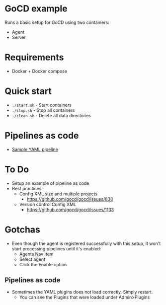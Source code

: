 # GoCD example

Runs a basic setup for GoCD using two containers:

- Agent
- Server


# Requirements

- Docker + Docker compose

# Quick start

- `./start.sh` - Start containers
- `./stop.sh` - Stop all containers
- `./clean.sh` - Delete all data directories

# Pipelines as code

- [Sample YAML pipeline](https://docs.gocd.org/current/advanced_usage/pipelines_as_code.html#storing-pipeline-configuration-in-yaml`)

# To Do

- Setup an example of pipeline as code
- Best practices:
    - Config XML size and multiple projects
        - https://github.com/gocd/gocd/issues/838
    - Version control Config XML
        - https://github.com/gocd/gocd/issues/1133

# Gotchas

- Even though the agent is registered successfully with this setup, it won't
start processing pipelines until it's enabled:
    - Agents Nav Item
    - Select agent
    - Click the Enable option

## Pipelines as code

- Sometimes the YAML plugins does not load correctly. Simply restart.
    - You can see the Plugins that were loaded under Admin>Plugins